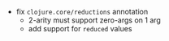 - fix `clojure.core/reductions` annotation
  - 2-arity must support zero-args on 1 arg
  - add support for `reduced` values
